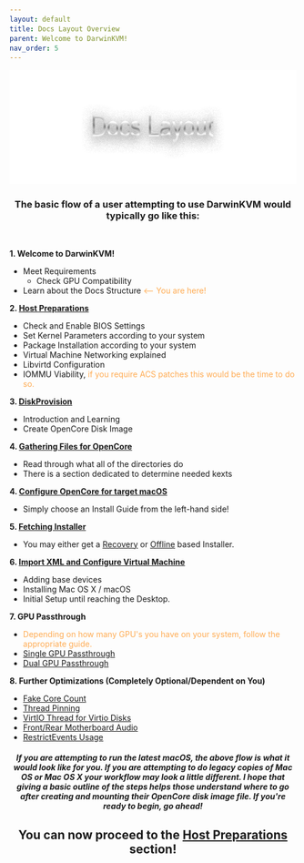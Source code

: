 ```yaml
---
layout: default
title: Docs Layout Overview
parent: Welcome to DarwinKVM!
nav_order: 5
---
```


<p align="center">
  <img width="650" height="200" src="../../assets/HeaderDocsLayout.png">
</p>

<h3 align="center">The basic flow of a user attempting to use DarwinKVM would typically go like this:</h3>

<br>

**1. Welcome to DarwinKVM!**
   - Meet Requirements
     - Check GPU Compatibility
   - Learn about the Docs Structure <span style="color: #ffab52;"><-- You are here!</span>

**2. [Host Preparations](../02-HostPreparations/index)**
   - Check and Enable BIOS Settings
   - Set Kernel Parameters according to your system
   - Package Installation according to your system
   - Virtual Machine Networking explained
   - Libvirtd Configuration
   - IOMMU Viability, <span style="color: #ffab52;">if you require ACS patches this would be the time to do so.</span>

**3. [DiskProvision](../03-DiskProvision/index)**
  - Introduction and Learning
  - Create OpenCore Disk Image

**4. [Gathering Files for OpenCore](../../infocenter/01-FileOverview/index)**
  - Read through what all of the directories do
  - There is a section dedicated to determine needed kexts

**4. [Configure OpenCore for target macOS](../04-GuestSupport/index)**
  - Simply choose an Install Guide from the left-hand side!

**5. [Fetching Installer](../../infocenter/06-FetchingInstaller/index)**
  - You may either get a [Recovery](../../infocenter/06-FetchingInstaller/01-Recovery/index) or [Offline](../../infocenter/06-FetchingInstaller/02-Offline/index) based Installer.

**6. [Import XML and Configure Virtual Machine](../../infocenter/07-XML/index)**
  - Adding base devices
  - Installing Mac OS X / macOS
  - Initial Setup until reaching the Desktop.

**7. GPU Passthrough**
  - <span style="color: #ffab52;">Depending on how many GPU's you have on your system, follow the appropriate guide.</span>
  - [Single GPU Passthrough](../../infocenter/08-sGPUpt/index)
  - [Dual GPU Passthrough](../../infocenter/09-dGPUpt/index)

**8. Further Optimizations (Completely Optional/Dependent on You)**
  - [Fake Core Count](../../writeups/01-FakeCoreCount/index)
  - [Thread Pinning](../../writeups/02-ThreadPinning/index)
  - [VirtIO Thread for Virtio Disks](../../writeups/03-VirtIOThread/index)
  - [Front/Rear Motherboard Audio](../../writeups/05-MotherboardAudio/index)
  - [RestrictEvents Usage](../../writeups/08-RestrictEvents/index)

<h5 align="center">If you are attempting to run the latest macOS, the above flow is what it would look like for you. If you are attempting to do legacy copies of Mac OS or Mac OS X your workflow may look a little different. I hope that giving a basic outline of the steps helps those understand where to go after creating and mounting their OpenCore disk image file. If you're ready to begin, go ahead!</h5>

<h2 align="center">You can now proceed to the <a href="../02-HostPreparations/">Host Preparations</a> section!</h2>